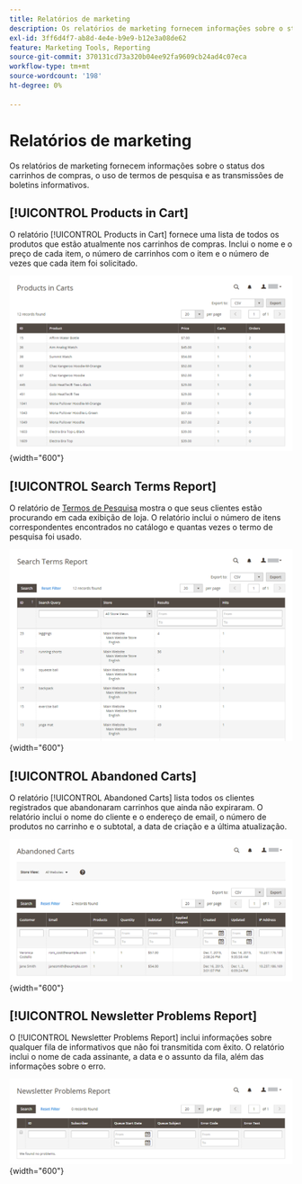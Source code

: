 ```yaml
---
title: Relatórios de marketing
description: Os relatórios de marketing fornecem informações sobre o status dos carrinhos de compras, o uso de termos de pesquisa e as transmissões de boletins informativos.
exl-id: 3ff6d4f7-ab8d-4e4e-b9e9-b12e3a08de62
feature: Marketing Tools, Reporting
source-git-commit: 370131cd73a320b04ee92fa9609cb24ad4c07eca
workflow-type: tm+mt
source-wordcount: '198'
ht-degree: 0%

---
```


# Relatórios de marketing

Os relatórios de marketing fornecem informações sobre o status dos carrinhos de compras, o uso de termos de pesquisa e as transmissões de boletins informativos.

## [!UICONTROL Products in Cart]

O relatório [!UICONTROL Products in Cart] fornece uma lista de todos os produtos que estão atualmente nos carrinhos de compras. Inclui o nome e o preço de cada item, o número de carrinhos com o item e o número de vezes que cada item foi solicitado.

![Relatório de produtos no carrinho](./assets/products-in-cart.png){width="600"}

## [!UICONTROL Search Terms Report]

O relatório de [Termos de Pesquisa](../catalog/search-terms.md#search-terms-report) mostra o que seus clientes estão procurando em cada exibição de loja. O relatório inclui o número de itens correspondentes encontrados no catálogo e quantas vezes o termo de pesquisa foi usado.

![Relatório de Termos de Pesquisa](./assets/search-terms.png){width="600"}

## [!UICONTROL Abandoned Carts]

O relatório [!UICONTROL Abandoned Carts] lista todos os clientes registrados que abandonaram carrinhos que ainda não expiraram. O relatório inclui o nome do cliente e o endereço de email, o número de produtos no carrinho e o subtotal, a data de criação e a última atualização.

![Relatório de carrinhos abandonados](./assets/abandoned-carts.png){width="600"}

## [!UICONTROL Newsletter Problems Report]

O [!UICONTROL Newsletter Problems Report] inclui informações sobre qualquer fila de informativos que não foi transmitida com êxito. O relatório inclui o nome de cada assinante, a data e o assunto da fila, além das informações sobre o erro.

![Relatório de problemas do informativo](./assets/newsletter-problems.png){width="600"}
